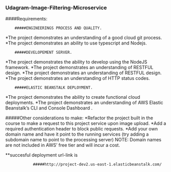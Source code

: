 ### Udagram-Image-Filtering-Microservice
####Requirements:

        #####ENGINEERINGS PROCESS AND QUALITY.
*The project demonstrates an understanding of a good cloud git process.
*The project demonstrates an ability to use typescript and Nodejs.

        #####DEVELOPEMENT SERVER.
*The project demonstrates the ability to develop using the NodeJS framework.
*The project demonstrates an understanding of RESTFUL design.
*The project demonstrates an understanding of RESTFUL design.
*The project demonstrates an understanding of HTTP status codes.


        #####ELASTIC BEANSTALK DEPLOYMENT.
*The project demonstrates the ability to create functional cloud deployments.
*The project demonstrates an understanding of AWS Elastic Beanstalk’s CLI and Console Dashboard .

#####Other considerations to make:
*Refactor the project built in the course to make a request to this project service upon image upload.
*Add a required authentication header to block public requests.
*Add your own domain name and have it point to the running services (try adding a subdomain name to point to the processing server) NOTE: Domain names are not included in AWS’ free tier and will incur a cost.


**succesful deployment url-link is

                #####http://project-dev2.us-east-1.elasticbeanstalk.com/
